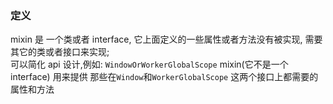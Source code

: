 ### 定义
mixin 是 一个类或者 interface, 它上面定义的一些属性或者方法没有被实现, 需要其它的类或者接口来实现;  
可以简化 api 设计,例如: `WindowOrWorkerGlobalScope` mixin(它不是一个 interface) 用来提供 那些在`Window`和`WorkerGlobalScope` 这两个接口上都需要的属性和方法  
